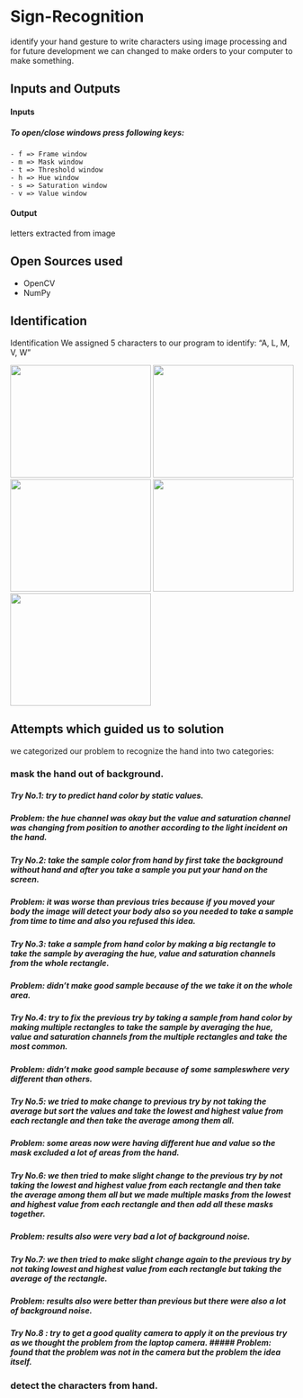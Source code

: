 # Sign-Recognition
 identify your hand gesture to write characters using image processing and for future development we can changed to make orders to your computer to make something.


## Inputs and Outputs
#### Inputs
##### To open/close windows press following keys:
    - f => Frame window
    - m => Mask window
    - t => Threshold window
    - h => Hue window
    - s => Saturation window
    - v => Value window
#### Output
letters extracted from image

## Open Sources used
- OpenCV
- NumPy

## Identification
Identification
We assigned 5 characters to our program to identify: “A, L, M,
V, W”

<img width="250" height="200" src="https://github.com/khaledsabry97/Sign-Recognition/blob/master/Attempts/Photos/A2.jpg"> <img width="250" height="200" src="https://github.com/khaledsabry97/Sign-Recognition/blob/master/Attempts/Photos/L2.jpg"> <img width="250" height="200" src="https://github.com/khaledsabry97/Sign-Recognition/blob/master/Attempts/Photos/M2.jpg"> <img width="250" height="200" src="https://github.com/khaledsabry97/Sign-Recognition/blob/master/Attempts/Photos/V2.jpg"> <img width="250" height="200" src="https://github.com/khaledsabry97/Sign-Recognition/blob/master/Attempts/Photos/W2.jpg"> 

## Attempts which guided us to solution
we categorized our problem to recognize the hand into two
categories:
### mask the hand out of background.
##### Try No.1: try to predict hand color by static values.
##### Problem: the hue channel was okay but the value and saturation channel was changing from position to another according to the light incident on the hand.

##### Try No.2: take the sample color from hand by first take the background without hand and after you take a sample you put your hand on the screen.
##### Problem: it was worse than previous tries because if you moved your body the image will detect your body also so you needed to take a sample from time to time and also you refused this idea.

##### Try No.3: take a sample from hand color by making a big rectangle to take the sample by averaging the hue, value and saturation channels from the whole rectangle.
##### Problem: didn’t make good sample because of the we take it on the whole area.

##### Try No.4: try to fix the previous try by taking a sample from hand color by making multiple rectangles to take the sample by averaging the hue, value and saturation channels from the multiple rectangles and take the most common.
##### Problem: didn’t make good sample because of some sampleswhere very different than others.

##### Try No.5: we tried to make change to previous try by not taking the average but sort the values and take the lowest and highest value from each rectangle and then take the average among them all.
##### Problem: some areas now were having different hue and value so the mask excluded a lot of areas from the hand.

##### Try No.6: we then tried to make slight change to the previous try by not taking the lowest and highest value from each rectangle and then take the average among them all but we made multiple masks from the lowest and highest value from each rectangle and then add all these masks together.
##### Problem: results also were very bad a lot of background noise.

##### Try No.7: we then tried to make slight change again to the previous try by not taking lowest and highest value from each rectangle but taking the average of the rectangle.
##### Problem: results also were better than previous but there were also a lot of background noise.

##### Try No.8 : try to get a good quality camera to apply it on the previous try as we thought the problem from the laptop camera. ##### Problem: found that the problem was not in the camera but the problem the idea itself.



### detect the characters from hand.




